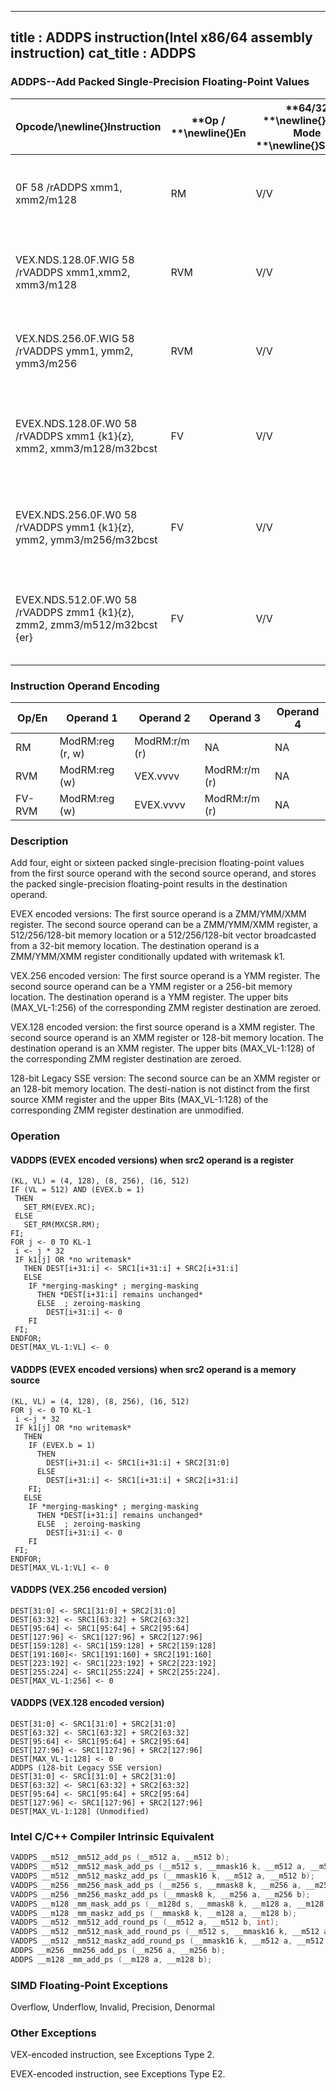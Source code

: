 ----------------------------
title : ADDPS instruction(Intel x86/64 assembly instruction)
cat_title : ADDPS
----------------------------
### ADDPS--Add Packed Single-Precision Floating-Point Values


|**Opcode/**\newline{}**Instruction**|**Op / **\newline{}**En**|**64/32 **\newline{}**bit Mode **\newline{}**Support**|**CPUID **\newline{}**Feature **\newline{}**Flag**|**Description**|
|------------------------------------|-------------------------|------------------------------------------------------|--------------------------------------------------|---------------|
|0F 58 /rADDPS xmm1, xmm2/m128|RM|V/V|SSE|Add packed single-precision floating-point values from xmm2/m128 to xmm1 and store result in xmm1.|
|VEX.NDS.128.0F.WIG 58 /rVADDPS xmm1,xmm2, xmm3/m128|RVM|V/V|AVX|Add packed single-precision floating-point values from xmm3/m128 to xmm2 and store result in xmm1.|
|VEX.NDS.256.0F.WIG 58 /rVADDPS ymm1, ymm2, ymm3/m256|RVM|V/V|AVX|Add packed single-precision floating-point values from ymm3/m256 to ymm2 and store result in ymm1.|
|EVEX.NDS.128.0F.W0 58 /rVADDPS xmm1 {k1}{z}, xmm2, xmm3/m128/m32bcst|FV|V/V|AVX512VLAVX512F|Add packed single-precision floating-point values from xmm3/m128/m32bcst to xmm2 and store result in xmm1 with writemask k1.|
|EVEX.NDS.256.0F.W0 58 /rVADDPS ymm1 {k1}{z}, ymm2, ymm3/m256/m32bcst |FV|V/V|AVX512VLAVX512F|Add packed single-precision floating-point values from ymm3/m256/m32bcst to ymm2 and store result in ymm1 with writemask k1.|
|EVEX.NDS.512.0F.W0 58 /rVADDPS zmm1 {k1}{z}, zmm2, zmm3/m512/m32bcst {er}|FV|V/V|AVX512F|Add packed single-precision floating-point values from zmm3/m512/m32bcst to zmm2 and store result in zmm1 with writemask k1.|
### Instruction Operand Encoding


|Op/En|Operand 1|Operand 2|Operand 3|Operand 4|
|-----|---------|---------|---------|---------|
|RM|ModRM:reg (r, w)|ModRM:r/m (r)|NA|NA|
|RVM|ModRM:reg (w)|VEX.vvvv|ModRM:r/m (r)|NA|
|FV-RVM|ModRM:reg (w)|EVEX.vvvv|ModRM:r/m (r)|NA|
### Description


Add four, eight or sixteen packed single-precision floating-point values from the first source operand with the second source operand, and stores the packed single-precision floating-point results in the destination operand.

EVEX encoded versions: The first source operand is a ZMM/YMM/XMM register. The second source operand can be a ZMM/YMM/XMM register, a 512/256/128-bit memory location or a 512/256/128-bit vector broadcasted from a 32-bit memory location. The destination operand is a ZMM/YMM/XMM register conditionally updated with writemask k1.

VEX.256 encoded version: The first source operand is a YMM register. The second source operand can be a YMM register or a 256-bit memory location. The destination operand is a YMM register. The upper bits (MAX_VL-1:256) of the corresponding ZMM register destination are zeroed.

VEX.128 encoded version: the first source operand is a XMM register. The second source operand is an XMM register or 128-bit memory location. The destination operand is an XMM register. The upper bits (MAX_VL-1:128) of the corresponding ZMM register destination are zeroed.

128-bit Legacy SSE version: The second source can be an XMM register or an 128-bit memory location. The desti-nation is not distinct from the first source XMM register and the upper Bits (MAX_VL-1:128) of the corresponding ZMM register destination are unmodified.


### Operation
#### VADDPS (EVEX encoded versions) when src2 operand is a register
```info-verb
(KL, VL) = (4, 128), (8, 256), (16, 512)
IF (VL = 512) AND (EVEX.b = 1) 
 THEN
   SET_RM(EVEX.RC);
 ELSE 
   SET_RM(MXCSR.RM);
FI;
FOR j  <- 0 TO KL-1
 i  <- j * 32
 IF k1[j] OR *no writemask*
   THEN DEST[i+31:i] <-  SRC1[i+31:i] + SRC2[i+31:i]
   ELSE 
    IF *merging-masking* ; merging-masking
      THEN *DEST[i+31:i] remains unchanged*
      ELSE  ; zeroing-masking
        DEST[i+31:i] <-  0
    FI
 FI;
ENDFOR;
DEST[MAX_VL-1:VL] <-  0
```
#### VADDPS (EVEX encoded versions) when src2 operand is a memory source
```info-verb
(KL, VL) = (4, 128), (8, 256), (16, 512)
FOR j  <- 0 TO KL-1
 i  <-j * 32
 IF k1[j] OR *no writemask*
   THEN 
    IF (EVEX.b = 1) 
      THEN
        DEST[i+31:i]  <- SRC1[i+31:i] + SRC2[31:0]
      ELSE 
        DEST[i+31:i] <-  SRC1[i+31:i] + SRC2[i+31:i]
    FI;
   ELSE 
    IF *merging-masking* ; merging-masking
      THEN *DEST[i+31:i] remains unchanged*
      ELSE  ; zeroing-masking
        DEST[i+31:i] <-  0
    FI
 FI;
ENDFOR;
DEST[MAX_VL-1:VL]  <- 0
```
#### VADDPS (VEX.256 encoded version)
```info-verb
DEST[31:0] <-  SRC1[31:0] + SRC2[31:0]
DEST[63:32]  <- SRC1[63:32] + SRC2[63:32]
DEST[95:64]  <- SRC1[95:64] + SRC2[95:64]
DEST[127:96] <-  SRC1[127:96] + SRC2[127:96]
DEST[159:128]  <- SRC1[159:128] + SRC2[159:128]
DEST[191:160]<-  SRC1[191:160] + SRC2[191:160]
DEST[223:192] <-  SRC1[223:192] + SRC2[223:192]
DEST[255:224]  <- SRC1[255:224] + SRC2[255:224].
DEST[MAX_VL-1:256]  <- 0
```
#### VADDPS (VEX.128 encoded version)
```info-verb
DEST[31:0]  <- SRC1[31:0] + SRC2[31:0]
DEST[63:32]  <- SRC1[63:32] + SRC2[63:32]
DEST[95:64] <-  SRC1[95:64] + SRC2[95:64]
DEST[127:96] <-  SRC1[127:96] + SRC2[127:96]
DEST[MAX_VL-1:128] <-  0
ADDPS (128-bit Legacy SSE version)
DEST[31:0] <-  SRC1[31:0] + SRC2[31:0]
DEST[63:32]  <- SRC1[63:32] + SRC2[63:32]
DEST[95:64] <-  SRC1[95:64] + SRC2[95:64]
DEST[127:96]  <- SRC1[127:96] + SRC2[127:96]
DEST[MAX_VL-1:128] (Unmodified)
```

### Intel C/C++ Compiler Intrinsic Equivalent

```cpp
VADDPS __m512 _mm512_add_ps (__m512 a, __m512 b);
VADDPS __m512 _mm512_mask_add_ps (__m512 s, __mmask16 k, __m512 a, __m512 b);
VADDPS __m512 _mm512_maskz_add_ps (__mmask16 k, __m512 a, __m512 b);
VADDPS __m256 _mm256_mask_add_ps (__m256 s, __mmask8 k, __m256 a, __m256 b);
VADDPS __m256 _mm256_maskz_add_ps (__mmask8 k, __m256 a, __m256 b);
VADDPS __m128 _mm_mask_add_ps (__m128d s, __mmask8 k, __m128 a, __m128 b);
VADDPS __m128 _mm_maskz_add_ps (__mmask8 k, __m128 a, __m128 b);
VADDPS __m512 _mm512_add_round_ps (__m512 a, __m512 b, int);
VADDPS __m512 _mm512_mask_add_round_ps (__m512 s, __mmask16 k, __m512 a, __m512 b, int);
VADDPS __m512 _mm512_maskz_add_round_ps (__mmask16 k, __m512 a, __m512 b, int);
ADDPS __m256 _mm256_add_ps (__m256 a, __m256 b);
ADDPS __m128 _mm_add_ps (__m128 a, __m128 b);
```
### SIMD Floating-Point Exceptions


Overflow, Underflow, Invalid, Precision, Denormal

### Other Exceptions


VEX-encoded instruction, see Exceptions Type 2.

EVEX-encoded instruction, see Exceptions Type E2.

